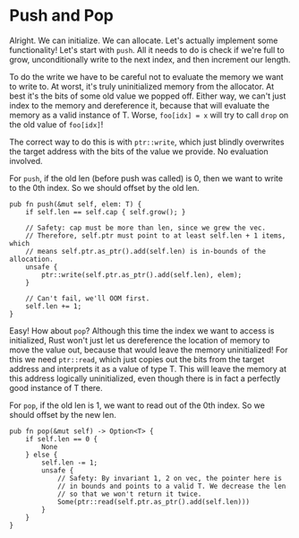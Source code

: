 # Push and Pop

Alright. We can initialize. We can allocate. Let's actually implement some
functionality! Let's start with `push`. All it needs to do is check if we're
full to grow, unconditionally write to the next index, and then increment our
length.

To do the write we have to be careful not to evaluate the memory we want to write
to. At worst, it's truly uninitialized memory from the allocator. At best it's the
bits of some old value we popped off. Either way, we can't just index to the memory
and dereference it, because that will evaluate the memory as a valid instance of
T. Worse, `foo[idx] = x` will try to call `drop` on the old value of `foo[idx]`!

The correct way to do this is with `ptr::write`, which just blindly overwrites the
target address with the bits of the value we provide. No evaluation involved.

For `push`, if the old len (before push was called) is 0, then we want to write
to the 0th index. So we should offset by the old len.

<!-- ignore: simplified code -->
```rust,ignore
pub fn push(&mut self, elem: T) {
    if self.len == self.cap { self.grow(); }

    // Safety: cap must be more than len, since we grew the vec.
    // Therefore, self.ptr must point to at least self.len + 1 items, which
    // means self.ptr.as_ptr().add(self.len) is in-bounds of the allocation.
    unsafe {
        ptr::write(self.ptr.as_ptr().add(self.len), elem);
    }

    // Can't fail, we'll OOM first.
    self.len += 1;
}
```

Easy! How about `pop`? Although this time the index we want to access is
initialized, Rust won't just let us dereference the location of memory to move
the value out, because that would leave the memory uninitialized! For this we
need `ptr::read`, which just copies out the bits from the target address and
interprets it as a value of type T. This will leave the memory at this address
logically uninitialized, even though there is in fact a perfectly good instance
of T there.

For `pop`, if the old len is 1, we want to read out of the 0th index. So we
should offset by the new len.

<!-- ignore: simplified code -->
```rust,ignore
pub fn pop(&mut self) -> Option<T> {
    if self.len == 0 {
        None
    } else {
        self.len -= 1;
        unsafe {
            // Safety: By invariant 1, 2 on vec, the pointer here is 
            // in bounds and points to a valid T. We decrease the len
            // so that we won't return it twice.
            Some(ptr::read(self.ptr.as_ptr().add(self.len)))
        }
    }
}
```

